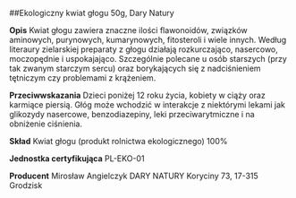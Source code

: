 ##Ekologiczny kwiat głogu 50g, Dary Natury 

**Opis** Kwiat głogu zawiera znaczne ilości flawonoidów, związków aminowych, purynowych, kumarynowych, fitosteroli i wiele innych. Według literaury zielarskiej preparaty z głogu działają rozkurczająco, nasercowo, moczopędnie i uspokajająco. Szczególnie polecane u osób starszych (przy tak zwanym starczym sercu) oraz borykających się z nadciśnieniem tętniczym czy problemami z krążeniem. 

**Przeciwwskazania** Dzieci poniżej 12 roku życia, kobiety w ciąży oraz karmiące piersią. Głóg może wchodzić w interakcje z niektórymi lekami jak glikozydy nasercowe, benzodiazepiny, leki przeciwarytmiczne i na obniżenie ciśnienia. 

**Skład** Kwiat głogu (produkt rolnictwa ekologicznego) 100%

**Jednostka certyfikująca** PL-EKO-01

**Producent** Mirosław Angielczyk DARY NATURY
Koryciny 73, 17-315 Grodzisk

